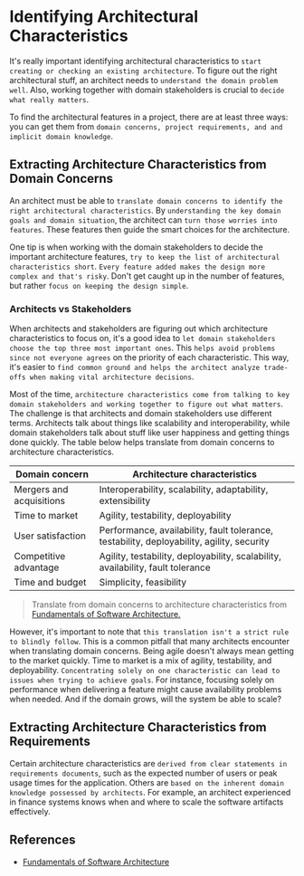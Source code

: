 # Identifying Architectural Characteristics

It's really important identifying architectural characteristics to `start creating or checking an existing architecture`. To figure out the right architectural stuff, an architect needs to `understand the domain problem well`. Also, working together with domain stakeholders is crucial to `decide what really matters`.

To find the architectural features in a project, there are at least three ways: you can get them from `domain concerns, project requirements, and and implicit domain knowledge`.

## Extracting Architecture Characteristics from Domain Concerns

An architect must be able to `translate domain concerns to identify the right architectural characteristics`. By `understanding the key domain goals and domain situation`, the architect can `turn those worries into features`. These features then guide the smart choices for the architecture.

One tip is when working with the domain stakeholders to decide the important architecture features, `try to keep the list of architectural characteristics short`. `Every feature added makes the design more complex and that's risky`. Don't get caught up in the number of features, but rather `focus on keeping the design simple`.

### Architects vs Stakeholders

When architects and stakeholders are figuring out which architecture characteristics to focus on, it's a good idea to `let domain stakeholders choose the top three most important ones`. This `helps avoid problems since not everyone agrees` on the priority of each characteristic. This way, it's easier to `find common ground and helps the architect analyze trade-offs when making vital architecture decisions`.

Most of the time, `architecture characteristics come from talking to key domain stakeholders and working together to figure out what matters`. The challenge is that architects and domain stakeholders use different terms. Architects talk about things like scalability and interoperability, while domain stakeholders talk about stuff like user happiness and getting things done quickly. The table below helps translate from domain concerns to architecture characteristics.

| Domain concern  | Architecture characteristics |
| ------------- | ------------- |
| Mergers and acquisitions | Interoperability, scalability, adaptability, extensibility |
| Time to market | Agility, testability, deployability |
| User satisfaction | Performance, availability, fault tolerance, testability, deployability, agility, security |
| Competitive advantage | Agility, testability, deployability, scalability, availability, fault tolerance |
| Time and budget | Simplicity, feasibility |

> Translate from domain concerns to architecture characteristics from [Fundamentals of Software Architecture.](https://learning.oreilly.com/library/view/fundamentals-of-software/9781492043447/)

However, it's important to note that `this translation isn't a strict rule to blindly follow`. This is a common pitfall that many architects encounter when translating domain concerns. Being agile doesn't always mean getting to the market quickly. Time to market is a mix of agility, testability, and deployability. `Concentrating solely on one characteristic can lead to issues when trying to achieve goals`. For instance, focusing solely on performance when delivering a feature might cause availability problems when needed. And if the domain grows, will the system be able to scale?

## Extracting Architecture Characteristics from Requirements

Certain architecture characteristics are `derived from clear statements in requirements documents`, such as the expected number of users or peak usage times for the application. Others are `based on the inherent domain knowledge possessed by architects`. For example, an architect experienced in finance systems knows when and where to scale the software artifacts effectively.

## References

- [Fundamentals of Software Architecture](https://learning.oreilly.com/library/view/fundamentals-of-software/9781492043447/)
